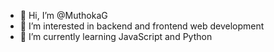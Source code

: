 - 👋 Hi, I’m @MuthokaG
- 👀 I’m interested in backend and frontend web development
- 🌱 I’m currently learning JavaScript and Python
<!---
MuthokaG/MuthokaG is a ✨ special ✨ repository because its `README.md` (this file) appears on your GitHub profile.
You can click the Preview link to take a look at your changes.
--->
